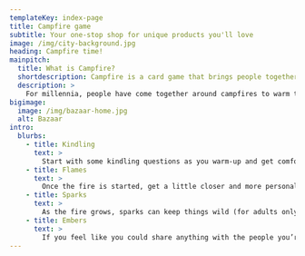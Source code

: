 ```yaml
---
templateKey: index-page
title: Campfire game
subtitle: Your one-stop shop for unique products you'll love
image: /img/city-background.jpg
heading: Campfire time!
mainpitch:
  title: What is Campfire?
  shortdescription: Campfire is a card game that brings people together to share stories.
  description: >
    For millennia, people have come together around campfires to warm themselves and build friendships. Campfire is a question-based card game that brings people together to create a cozy environment, share stories, have fun, and get to know each other.
bigimage:
  image: /img/bazaar-home.jpg
  alt: Bazaar
intro:
  blurbs:
    - title: Kindling
      text: >
        Start with some kindling questions as you warm-up and get comfortable.
    - title: Flames
      text: >
        Once the fire is started, get a little closer and more personal around some flames.
    - title: Sparks
      text: >
        As the fire grows, sparks can keep things wild (for adults only).
    - title: Embers
      text: >
        If you feel like you could share anything with the people you’re playing with, end the game with a few embers.
---
```

